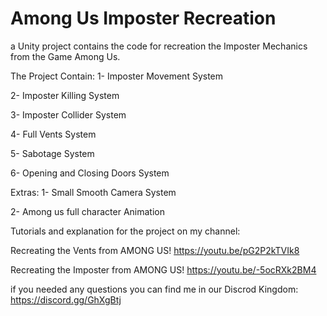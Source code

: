 # Among Us Imposter Recreation
 a Unity project contains the code for recreation the Imposter Mechanics from the Game Among Us.
 
 The Project Contain:
 1- Imposter Movement System
 
 2- Imposter Killing System
 
 3- Imposter Collider System
 
 4- Full Vents System
 
 5- Sabotage System
 
 6- Opening and Closing Doors System
 
 
 Extras:
 1- Small Smooth Camera System
 
 2- Among us full character Animation
 
 Tutorials and explanation for the project on my channel:
 
 Recreating the Vents from AMONG US!
 https://youtu.be/pG2P2kTVIk8
 
 Recreating the Imposter from AMONG US!
 https://youtu.be/-5ocRXk2BM4
 
 if you needed any questions you can find me in our Discrod Kingdom:
 https://discord.gg/GhXgBtj
